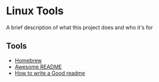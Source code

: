 
# Linux Tools

A brief description of what this project does and who it's for

## Tools

 - [Homebrew](https://brew.sh/)
 - [Awesome README](https://github.com/matiassingers/awesome-readme)
 - [How to write a Good readme](https://bulldogjob.com/news/449-how-to-write-a-good-readme-for-your-github-project)

